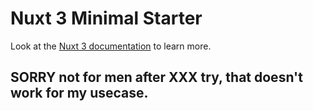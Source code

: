# Nuxt 3 Minimal Starter

Look at the [Nuxt 3 documentation](https://nuxt.com/docs/getting-started/introduction) to learn more.

## SORRY not for men after XXX try, that doesn't work for my usecase.
